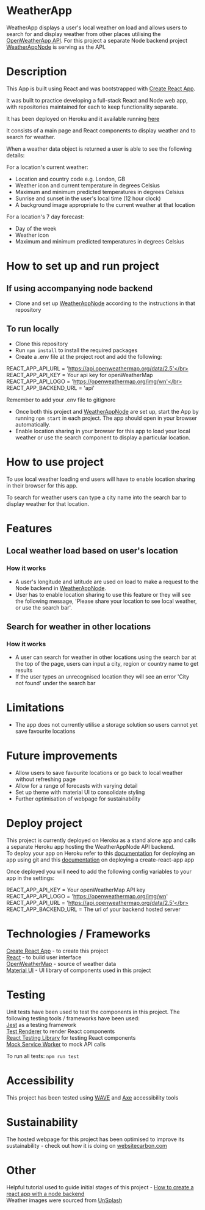 # WeatherApp
WeatherApp displays a user's local weather on load and allows users to search for and display weather from other places utilising the [OpenWeatherApp API](https://openweathermap.org/api). For this project a separate Node backend project [WeatherAppNode](https://github.com/kmaaallen/WeatherAppNode) is serving as the API.

# Description
This App is built using React and was bootstrapped with [Create React App](https://github.com/facebook/create-react-app).

It was built to practice developing a full-stack React and Node web app, with repositories maintained for each to keep functionality separate.

It has been deployed on Heroku and it available running [here](https://react-weather-app-front-end.herokuapp.com/)

It consists of a main page and React components to display weather and to search for weather.

When a weather data object is returned a user is able to see the following details:

For a location's current weather:
- Location and country code e.g. London, GB
- Weather icon and current temperature in degrees Celsius
- Maximum and minimum predicted temperatures in degrees Celsius
- Sunrise and sunset in the user's local time (12 hour clock)
- A background image appropriate to the current weather at that location

For a location's 7 day forecast:
- Day of the week
- Weather icon
- Maximum and minimum predicted temperatures in degrees Celsius

# How to set up and run project
## If using accompanying node backend
- Clone and set up [WeatherAppNode](https://github.com/kmaaallen/WeatherAppNode) according to the instructions in that repository

## To run locally
- Clone this repository
- Run `npm install` to install the required packages
- Create a .env file at the project root and add the following:

REACT_APP_API_URL = 'https://api.openweathermap.org/data/2.5'</br>
REACT_APP_API_KEY = Your api key for openWeatherMap</br>
REACT_APP_API_LOGO = 'https://openweathermap.org/img/wn'</br>
REACT_APP_BACKEND_URL = 'api'</br>

Remember to add your .env file to gitignore

- Once both this project and [WeatherAppNode](https://github.com/kmaaallen/WeatherAppNode) are set up, start the App by running `npm start` in each project. The app should open in your browser automatically.
- Enable location sharing in your browser for this app to load your local weather or use the search component to display a particular location.


# How to use project
To use local weather loading end users will have to enable location sharing in their browser for this app.

To search for weather users can type a city name into the search bar to display weather for that location.

# Features
## Local weather load based on user's location
### How it works
- A user's longitude and latitude are used on load to make a request to the Node backend in [WeatherAppNode](https://github.com/kmaaallen/WeatherAppNode).
- User has to enable location sharing to use this feature or they will see the following message, 'Please share your location to see local weather, or use the search bar'.

## Search for weather in other locations
### How it works
- A user can search for weather in other locations using the search bar at the top of the page, users can input a city, region or country name to get results
- If the user types an unrecognised location they will see an error 'City not found' under the search bar

# Limitations
- The app does not currently utilise a storage solution so users cannot yet save favourite locations

# Future improvements
- Allow users to save favourite locations or go back to local weather without refreshing page
- Allow for a range of forecasts with varying detail
- Set up theme with material UI to consolidate styling
- Further optimisation of webpage for sustainability

# Deploy project
This project is currently deployed on Heroku as a stand alone app and calls a separate Heroku app hosting the WeatherAppNode API backend.</br>
To deploy your app on Heroku refer to this [documentation](https://devcenter.heroku.com/categories/deploying-with-git) for deploying an app using git and this [documentation](https://facebook.github.io/create-react-app/docs/deployment) on deploying a create-react-app app

Once deployed you will need to add the following config variables to your app in the settings:

REACT_APP_API_KEY = Your openWeatherMap API key </br>
REACT_APP_API_LOGO = 'https://openweathermap.org/img/wn' </br>
REACT_APP_API_URL = 'https://api.openweathermap.org/data/2.5'</br>
REACT_APP_BACKEND_URL = The url of your backend hosted server</br>

# Technologies / Frameworks
[Create React App](https://facebook.github.io/create-react-app/docs/getting-started) - to create this project </br>
[React](https://reactjs.org/) - to build user interface</br>
[OpenWeatherMap](https://openweathermap.org) - source of weather data</br>
[Material UI](https://mui.com/) - UI library of components used in this project</br>

# Testing
Unit tests have been used to test the components in this project. The following testing tools / frameworks have been used:</br>
[Jest](https://jestjs.io/) as a testing framework</br>
[Test Renderer](https://reactjs.org/docs/test-renderer.html) to render React components</br>
[React Testing Library](https://testing-library.com/docs/react-testing-library/intro/) for testing React components</br>
[Mock Service Worker](https://mswjs.io/) to mock API calls</br>

To run all tests: `npm run test`

# Accessibility
This project has been tested using [WAVE](https://wave.webaim.org/) and [Axe](https://www.deque.com/axe/devtools/) accessibility tools

# Sustainability
The hosted webpage for this project has been optimised to improve its sustainability - check out how it is doing on [websitecarbon.com](https://www.websitecarbon.com/website/react-weather-app-front-end-herokuapp-com/)

# Other
Helpful tutorial used to guide initial stages of this project - [How to create a react app with a node backend](https://www.freecodecamp.org/news/how-to-create-a-react-app-with-a-node-backend-the-complete-guide/)</br>
Weather images were sourced from [UnSplash](https://unsplash.com/)
